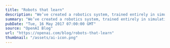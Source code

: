 ```yaml
---
title: "Robots that learn"
description: "We’ve created a robotics system, trained entirely in simulation and deployed on a physical robot, which can learn a new task after seeing it done once."
summary: "We’ve created a robotics system, trained entirely in simulation and deployed on a physical robot, which can learn a new task after seeing it done once."
pubDate: "Tue, 16 May 2017 07:00:00 GMT"
source: "OpenAI Blog"
url: "https://openai.com/blog/robots-that-learn"
thumbnail: "/assets/ai-icon.png"
---
```



